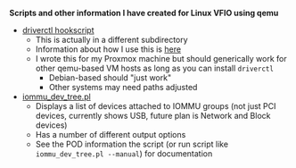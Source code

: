 **Scripts and other information I have created for Linux VFIO using qemu**

* [driverctl hookscript](../proxmoxVE/hookscript-driverctl.pl)
  * This is actually in a different subdirectory
  * Information about how I use this is [here](../proxmoxVE/05.ProxmoxGPUPassthrough.md#05d-driverctl-hookscript)
  * I wrote this for my Proxmox machine but should generically work for other qemu-based VM hosts as long as you can install `driverctl` 
    * Debian-based should "just work"
    * Other systems may need paths adjusted
* [iommu_dev_tree.pl](iommu_dev_tree.pl)
  * Displays a list of devices attached to IOMMU groups (not just PCI devices, currently shows USB, future plan is Network and Block devices)
  * Has a number of different output options
  * See the POD information the script (or run script like `iommu_dev_tree.pl --manual`) for documentation
